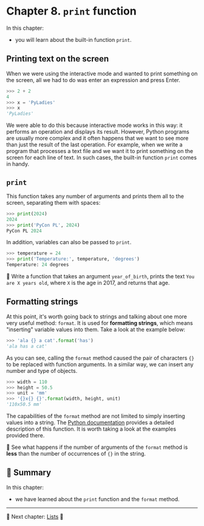 # Chapter 8. `print` function

In this chapter:

* you will learn about the built-in function `print`.


## Printing text on the screen

When we were using the interactive mode and wanted to print something on the screen, all we had to do was enter an expression and press Enter.

```python
>>> 2 + 2
4
>>> x = 'PyLadies'
>>> x
'PyLadies'
```

We were able to do this because interactive mode works in this way: it performs an operation and displays its result. However, Python programs are usually more complex and it often happens that we want to see more than just the result of the last operation. For example, when we write a program that processes a text file and we want it to print something on the screen for each line of text. In such cases, the built-in function `print` comes in handy.


## `print`

This function takes any number of arguments and prints them all to the screen, separating them with spaces:

```python
>>> print(2024)
2024
>>> print('PyCon PL', 2024)
PyCon PL 2024
```

In addition, variables can also be passed to `print`.

```python
>>> temperature = 24
>>> print('Temperature:', temperature, 'degrees')
Temperature: 24 degrees
```

:snake: Write a function that takes an argument `year_of_birth`, prints the text `You are X years old`, where `X` is the age in 2017, and returns that age.


## Formatting strings

At this point, it's worth going back to strings and talking about one more very useful method: `format`. It is used for **formatting strings**, which means "inserting" variable values into them. Take a look at the example below:

```python
>>> 'ala {} a cat'.format('has')
'ala has a cat'
```

As you can see, calling the `format` method caused the pair of characters `{}` to be replaced with function arguments. In a similar way, we can insert any number and type of objects.

```python
>>> width = 110
>>> height = 50.5
>>> unit = 'mm'
>>> '{}x{} {}'.format(width, height, unit)
'110x50.5 mm'
```

The capabilities of the `format` method are not limited to simply inserting values into a string. The [Python documentation](https://docs.python.org/3.12/library/string.html#formatspec) provides a detailed description of this function. It is worth taking a look at the examples provided there.

:snake: See what happens if the number of arguments of the `format` method is __less__ than the number of occurrences of `{}` in the string.


## :pushpin: Summary

In this chapter:

* we have learned about the `print` function and the `format` method.

---

:checkered_flag: Next chapter: [Lists](./09_lists.md) :checkered_flag:
